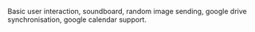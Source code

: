 Basic user interaction, soundboard, random image sending, google drive synchronisation, google calendar support.
